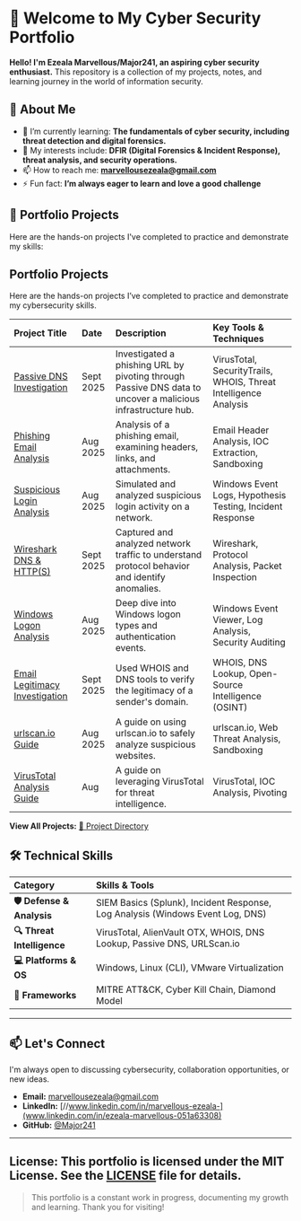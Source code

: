 # 👋 Welcome to My Cyber Security Portfolio

**Hello! I'm Ezeala Marvellous/Major241, an aspiring cyber security enthusiast.** This repository is a collection of my projects, notes, and learning journey in the world of information security.

## 🚀 About Me

- 🔭 I’m currently learning: **The fundamentals of cyber security, including threat detection and digital forensics.**
- 🌱 My interests include: **DFIR (Digital Forensics & Incident Response), threat analysis, and security operations.**
- 📫 How to reach me: **marvellousezeala@gmail.com**
- ⚡ Fun fact: **I’m always eager to learn and love a good challenge**

## 📂 Portfolio Projects

Here are the hands-on projects I've completed to practice and demonstrate my skills:

## Portfolio Projects

Here are the hands-on projects I’ve completed to practice and demonstrate my cybersecurity skills.

| Project Title | Date | Description | Key Tools & Techniques |
| :--- | :--- | :--- | :--- |
| [Passive DNS Investigation](passive_dns_investigation.md) | Sept 2025 | Investigated a phishing URL by pivoting through Passive DNS data to uncover a malicious infrastructure hub. | VirusTotal, SecurityTrails, WHOIS, Threat Intelligence Analysis |
| [Phishing Email Analysis](phishing_email_analysis.md) | Aug 2025 | Analysis of a phishing email, examining headers, links, and attachments. | Email Header Analysis, IOC Extraction, Sandboxing |
| [Suspicious Login Analysis](suspicious_login.md) | Aug 2025 | Simulated and analyzed suspicious login activity on a network. | Windows Event Logs, Hypothesis Testing, Incident Response |
| [Wireshark DNS & HTTP(S)](wireshark_dns&http(s).md) | Sept 2025 | Captured and analyzed network traffic to understand protocol behavior and identify anomalies. | Wireshark, Protocol Analysis, Packet Inspection |
| [Windows Logon Analysis](windows_logon_analysis.md) | Aug 2025 | Deep dive into Windows logon types and authentication events. | Windows Event Viewer, Log Analysis, Security Auditing |
| [Email Legitimacy Investigation](Email_Legitimacy_investigation_via_WHOIS_&_DNS.md) | Sept 2025 | Used WHOIS and DNS tools to verify the legitimacy of a sender's domain. | WHOIS, DNS Lookup, Open-Source Intelligence (OSINT) |
| [urlscan.io Guide](uriscan_oi.md) | Aug 2025 | A guide on using urlscan.io to safely analyze suspicious websites. | urlscan.io, Web Threat Analysis, Sandboxing |
| [VirusTotal Analysis Guide](virustotal_analysis_guide.md) | Aug | A guide on leveraging VirusTotal for threat intelligence. | VirusTotal, IOC Analysis, Pivoting |

**View All Projects:** [📁 Project Directory](./)


## 🛠️ Technical Skills

| Category | Skills & Tools |
| :--- | :--- |
| **🛡️ Defense & Analysis** | SIEM Basics (Splunk), Incident Response, Log Analysis (Windows Event Log, DNS) |
| **🔍 Threat Intelligence** | VirusTotal, AlienVault OTX, WHOIS, DNS Lookup, Passive DNS, URLScan.io |
| **💻 Platforms & OS** | Windows, Linux (CLI), VMware Virtualization |
| **📜 Frameworks** | MITRE ATT&CK, Cyber Kill Chain, Diamond Model |

---

## 📫 Let's Connect

I'm always open to discussing cybersecurity, collaboration opportunities, or new ideas.

- **Email:** [marvellousezeala@gmail.com](mailto:marvellousezeala@gmail.com)
- **LinkedIn:** [//www.linkedin.com/in/marvellous-ezeala-](www.linkedin.com/in/ezeala-marvellous-051a63308) 
- **GitHub:** [@Major241](https://github.com/Major241)

---
**License:** This portfolio is licensed under the MIT License. See the [LICENSE](LICENSE) file for details.
---

> This portfolio is a constant work in progress, documenting my growth and learning. Thank you for visiting!
